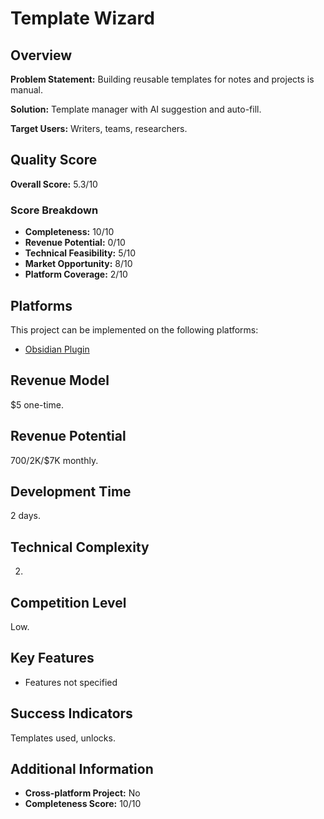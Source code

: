 # Template Wizard

## Overview
**Problem Statement:** Building reusable templates for notes and projects is manual.

**Solution:** Template manager with AI suggestion and auto-fill.

**Target Users:** Writers, teams, researchers.

## Quality Score
**Overall Score:** 5.3/10

### Score Breakdown
- **Completeness:** 10/10
- **Revenue Potential:** 0/10
- **Technical Feasibility:** 5/10
- **Market Opportunity:** 8/10
- **Platform Coverage:** 2/10

## Platforms
This project can be implemented on the following platforms:
- [Obsidian Plugin](./platforms/obsidian-plugin/)

## Revenue Model
$5 one-time.

## Revenue Potential
$700/$2K/$7K monthly.

## Development Time
2 days.

## Technical Complexity
2.

## Competition Level
Low.

## Key Features
- Features not specified

## Success Indicators
Templates used, unlocks.

## Additional Information
- **Cross-platform Project:** No
- **Completeness Score:** 10/10
